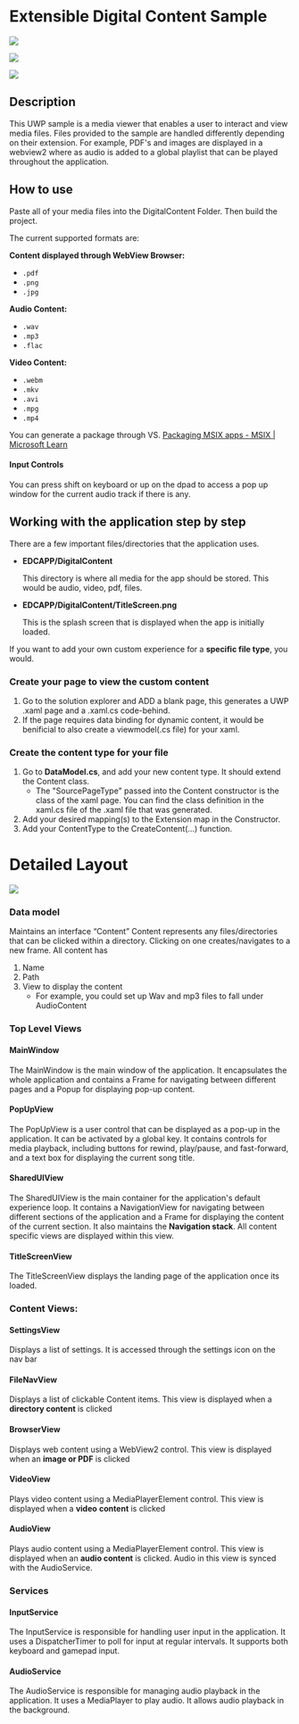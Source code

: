 # Extensible Digital Content Sample



![](TitleScreen.png)

![](FileNav.png)

![](VideoScreenShot.png)

## Description
This UWP sample is a media viewer that enables a user to interact and view media files. Files provided to the sample are handled differently depending on their extension. For example, PDF's and images are displayed in a webview2 where as audio is added to a global playlist that can be played throughout the application. 


## How to use

Paste all of your media files into the DigitalContent Folder. Then build the project. 

The current supported formats are:

**Content displayed through WebView Browser:**
- `.pdf`
- `.png`
- `.jpg`

**Audio Content:**
- `.wav`
- `.mp3`
- `.flac`

**Video Content:**
- `.webm`
- `.mkv`
- `.avi`
- `.mpg`
- `.mp4`


You can generate a package through VS.
[Packaging MSIX apps - MSIX | Microsoft Learn](https://learn.microsoft.com/en-us/windows/msix/package/packaging-uwp-apps#generate-an-app-package)


#### Input Controls
You can press shift on keyboard or up on the dpad to access a pop up window for the current audio track if there is any.

## Working with the application step by step
There are a few important files/directories that the application uses.
- **EDCAPP/DigitalContent**
    
    This directory is where all media for the app should be stored. This would be audio, video, pdf, files.
- **EDCAPP/DigitalContent/TitleScreen.png**
    
    This is the splash screen that is displayed when the app is  initially loaded.

If you want to add your own custom experience for a **specific file type**, you would.

### Create your page to view the custom content
1. Go to the solution explorer and ADD a blank page, this generates a UWP .xaml page and a .xaml.cs code-behind.
2. If the page requires data binding for dynamic content, it would be benificial to also create a viewmodel(.cs file) for your xaml. 

### Create the content type for your file
1. Go to **DataModel.cs**, and add your new content type. It should extend the Content class.
    - The "SourcePageType" passed into the Content constructor is the class of the xaml page. You can find the class definition in the xaml.cs file of the .xaml file that was generated.
2. Add your desired mapping(s) to the Extension map in the Constructor.
3. Add your ContentType to the CreateContent(...) function.



# Detailed Layout
![](Architecture.png)

### Data model

Maintains an interface “Content”
Content represents any files/directories that can be clicked within a directory. Clicking on one creates/navigates to a new frame.
All content has
1. Name
2. Path
3. View to display the content
    - For example, you could set up Wav and mp3 files to fall under AudioContent
### Top Level Views

#### MainWindow

The MainWindow is the main window of the application. It encapsulates the whole application and contains a Frame for navigating between different pages and a Popup for displaying pop-up content.

#### PopUpView

The PopUpView is a user control that can be displayed as a pop-up in the application. It can be activated by a global key. It contains controls for media playback, including buttons for rewind, play/pause, and fast-forward, and a text box for displaying the current song title.

#### SharedUIView

The SharedUIView is the main container for the application's default experience loop. It contains a NavigationView for navigating between different sections of the application and a Frame for displaying the content of the current section. It also maintains the **Navigation stack**. All content specific views are displayed within this view.

#### TitleScreenView

The TitleScreenView displays the landing page of the application once its loaded.

### Content Views:

#### SettingsView

Displays a list of settings. It is accessed through the settings icon on the nav bar

#### FileNavView

Displays a list of clickable Content items. This view is displayed when a **directory content** is clicked

#### BrowserView

Displays web content using a WebView2 control. This view is displayed when an **image or PDF** is clicked

#### VideoView

Plays video content using a MediaPlayerElement control. This view is displayed when a **video** **content** is clicked

#### AudioView

Plays audio content using a MediaPlayerElement control. This view is displayed when an **audio content** is clicked. Audio in this view is synced with the AudioService.


### Services

#### InputService

The InputService is responsible for handling user input in the application. It uses a DispatcherTimer to poll for input at regular intervals. It supports both keyboard and gamepad input.

#### AudioService

The AudioService is responsible for managing audio playback in the application. It uses a MediaPlayer to play audio. It allows audio playback in the background.

